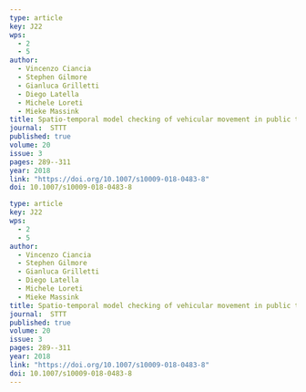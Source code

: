 ```yaml
---
type: article
key: J22
wps:
  - 2
  - 5
author: 
  - Vincenzo Ciancia
  - Stephen Gilmore
  - Gianluca Grilletti
  - Diego Latella
  - Michele Loreti
  - Mieke Massink
title: Spatio-temporal model checking of vehicular movement in public transport systems
journal:  STTT
published: true
volume: 20
issue: 3
pages: 289--311
year: 2018
link: "https://doi.org/10.1007/s10009-018-0483-8"
doi: 10.1007/s10009-018-0483-8

type: article
key: J22
wps:
  - 2
  - 5
author: 
  - Vincenzo Ciancia
  - Stephen Gilmore
  - Gianluca Grilletti
  - Diego Latella
  - Michele Loreti
  - Mieke Massink
title: Spatio-temporal model checking of vehicular movement in public transport systems
journal:  STTT
published: true
volume: 20
issue: 3
pages: 289--311
year: 2018
link: "https://doi.org/10.1007/s10009-018-0483-8"
doi: 10.1007/s10009-018-0483-8
---
```

